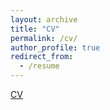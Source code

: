 ```yaml
---
layout: archive
title: "CV"
permalink: /cv/
author_profile: true
redirect_from:
  - /resume
---
```


[CV](http://keyanliu1.github.io/files/cv1.pdf)  <!-- This is the link to your CV -->
